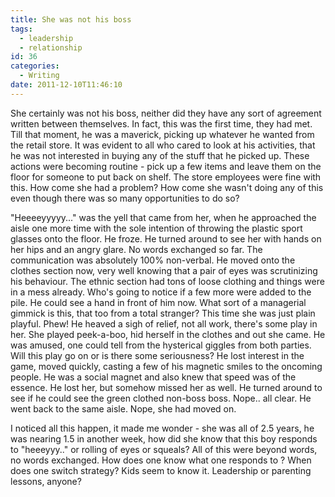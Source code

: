 ```yaml
---
title: She was not his boss
tags:
  - leadership
  - relationship
id: 36
categories:
  - Writing
date: 2011-12-10T11:46:10
---
```


She certainly was not his boss, neither did they have any sort of agreement written between themselves. In fact, this was the first time, they had met. Till that moment, he was a maverick, picking up whatever he wanted from the retail store. It was evident to all who cared to look at his activities, that he was not interested in buying any of the stuff that he picked up. These actions were becoming routine - pick up a few items and leave them on the floor for someone to put back on shelf. The store employees were fine with this. How come she had a problem? How come she wasn't doing any of this even though there was so many opportunities to do so?

<!--more-->

"Heeeeyyyyy..." was the yell that came from her, when he approached the aisle one more time with the sole intention of throwing the plastic sport glasses onto the floor. He froze. He turned around to see her with hands on her hips and an angry glare. No words exchanged so far. The communication was absolutely 100% non-verbal. He moved onto the clothes section now, very well knowing that a pair of eyes was scrutinizing his behaviour. The ethnic section had tons of loose clothing and things were in a mess already. Who's going to notice if a few more were added to the pile. He could see a hand in front of him now. What sort of a managerial gimmick is this, that too from a total stranger? This time she was just plain playful. Phew! He heaved a sigh of relief, not all work, there's some play in her. She played peek-a-boo, hid herself in the clothes and out she came. He was amused, one could tell from the hysterical giggles from both parties. Will this play go on or is there some seriousness? He lost interest in the game, moved quickly, casting a few of his magnetic smiles to the oncoming people. He was a social magnet and also knew that speed was of the essence. He lost her, but somehow missed her as well. He turned around to see if he could see the green clothed non-boss boss. Nope.. all clear. He went back to the same aisle. Nope, she had moved on.

I noticed all this happen, it made me wonder - she was all of 2.5 years, he was nearing 1.5 in another week, how did she know that this boy responds to "heeeyyy.." or rolling of eyes or squeals? All of this were beyond words, no words exchanged. How does one know what one responds to ? When does one switch strategy? Kids seem to know it. Leadership or parenting lessons, anyone?
